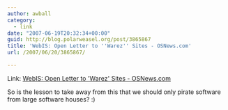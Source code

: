```yaml
---
author: awball
category:
  - link
date: "2007-06-19T20:32:34+00:00"
guid: http://blog.polarweasel.org/post/3865867
title: 'WebIS: Open Letter to ''Warez'' Sites - OSNews.com'
url: /2007/06/20/3865867/

---
```

Link: [WebIS: Open Letter to 'Warez' Sites - OSNews.com](http://osnews.com/story.php/18110/WebIS-Open-Letter-to-Warez-Sites/)

So is the lesson to take away from this that we should only pirate software from large software houses? :)
